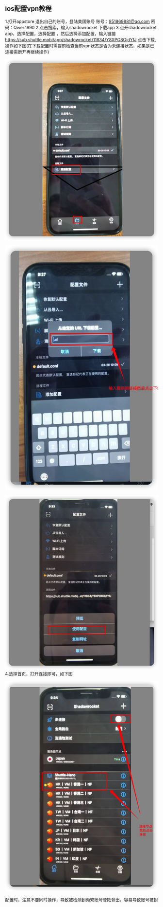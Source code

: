 ## ios配置vpn教程

1.打开appstore 退出自己的账号，登陆美国账号
账号：951869881@qq.com   密码：Qwer.1990
2.点击搜索，输入shadowrocket   下载app
3.点开shadowrocket   app，选择配置，选择配置 ，然后选择添加配置，输入链接
https://sub.shuttle.mobi/app/shadowrocket/11834/Y8XPO8OjdYfJ
点击下载,操作如下图(在下载配置时需提前检查当前vpn状态是否为未连接状态，如果是已连接需断开再继续操作)

![Screenshot](img/ios01.png)

![Screenshot](img/ios02.png)

![Screenshot](img/ios03.png)
4.选择首页，打开连接即可，如下图

![Screenshot](img/ios04.png)
 
配置时，注意不要同时操作，导致被检测到频繁账号登陆登出，容易导致账号被封